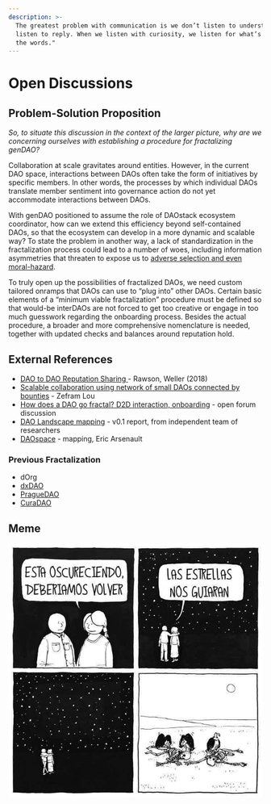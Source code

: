 ```yaml
---
description: >-
  The greatest problem with communication is we don’t listen to understand. We
  listen to reply. When we listen with curiosity, we listen for what’s behind
  the words."
---
```


# Open Discussions

## Problem-Solution Proposition

_So, to situate this discussion in the context of the larger picture, why are we concerning ourselves with establishing a procedure for fractalizing genDAO?_

Collaboration at scale gravitates around entities.  However, in the current DAO space, interactions between DAOs often take the form of initiatives by specific members.  In other words, the processes by which individual DAOs translate member sentiment into governance action do not yet accommodate interactions between DAOs.  

With genDAO positioned to assume the role of DAOstack ecosystem coordinator, how can we extend this efficiency beyond self-contained DAOs, so that the ecosystem can develop in a more dynamic and scalable way?  To state the problem in another way, a lack of standardization in the fractalization process could lead to a number of woes, including information asymmetries that threaten to expose us to [adverse selection and even moral-hazard](https://www.investopedia.com/ask/answers/042415/what-difference-between-moral-hazard-and-adverse-selection.asp).  

To truly open up the possibilities of fractalized DAOs, we need custom tailored onramps that DAOs can use to “plug into” other DAOs.  Certain basic elements of a “minimum viable fractalization” procedure must be defined so that would-be interDAOs are not forced to get too creative or engage in too much guesswork regarding the onboarding process. Besides the actual procedure, a broader and more comprehensive nomenclature is needed, together with updated checks and balances around reputation hold.

## External References

* [DAO to DAO Reputation Sharing ](https://daotalk.org/t/dao-to-dao-reputation-sharing-models/342)- Rawson, Weller \(2018\)
* [Scalable collaboration using network of small DAOs connected by bounties](https://daotalk.org/t/scalable-collaboration-using-network-of-small-daos-connected-by-bounties/497) - Zefram Lou
* [How does a DAO go fractal? D2D interaction, onboarding](https://daotalk.org/t/how-does-a-dao-go-fractal-d2d-interaction-onboarding/571) - open forum discussion
* [DAO Landscape mapping](%20https://daolandscape.today/) - v0.1 report, from independent team of researchers
* [DAOspace](https://www.daospace.org) - mapping, Eric Arsenault

### Previous Fractalization

* dOrg
* [dxDAO](https://alchemy.daostack.io/dao/0x294f999356ed03347c7a23bcbcf8d33fa41dc830/proposal/0x91e5698c4135010c2d5fc9f99fcff88450fcc45596f8baff3666fa7cd855a00f)
* [PragueDAO](https://alchemy.daostack.io/dao/0x294f999356ed03347c7a23bcbcf8d33fa41dc830/proposal/0xaebc8d96eb20025fe429bdcea60edaac8febe1d6503a3f4e2cada2cb2afbaf33)
* [CuraDAO](https://alchemy.daostack.io/dao/0x294f999356ed03347c7a23bcbcf8d33fa41dc830/proposal/0xab0abf6fe23e9a2586a8352eae997fd590b601b1d53a4b1e23c2084953ac8f06)

## Meme

![&quot;It&apos;s getting dark, we should head back&quot; &quot;The stars will guide us&quot; &quot;...&quot;](.gitbook/assets/estrelas-nos-guiarao.jpg)

